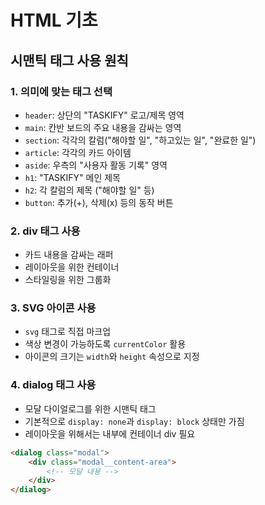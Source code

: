 # HTML 기초

## 시맨틱 태그 사용 원칙

### 1. 의미에 맞는 태그 선택
- `header`: 상단의 "TASKIFY" 로고/제목 영역
- `main`: 칸반 보드의 주요 내용을 감싸는 영역
- `section`: 각각의 칼럼("해야할 일", "하고있는 일", "완료한 일")
- `article`: 각각의 카드 아이템
- `aside`: 우측의 "사용자 활동 기록" 영역
- `h1`: "TASKIFY" 메인 제목
- `h2`: 각 칼럼의 제목 ("해야할 일" 등)
- `button`: 추가(+), 삭제(x) 등의 동작 버튼

### 2. div 태그 사용
- 카드 내용을 감싸는 래퍼
- 레이아웃을 위한 컨테이너
- 스타일링을 위한 그룹화

### 3. SVG 아이콘 사용
- `svg` 태그로 직접 마크업
- 색상 변경이 가능하도록 `currentColor` 활용
- 아이콘의 크기는 `width`와 `height` 속성으로 지정

### 4. dialog 태그 사용
- 모달 다이얼로그를 위한 시맨틱 태그
- 기본적으로 `display: none`과 `display: block` 상태만 가짐
- 레이아웃을 위해서는 내부에 컨테이너 div 필요
```html
<dialog class="modal">
    <div class="modal__content-area">
        <!-- 모달 내용 -->
    </div>
</dialog>
```